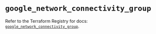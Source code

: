 # `google_network_connectivity_group`

Refer to the Terraform Registry for docs: [`google_network_connectivity_group`](https://registry.terraform.io/providers/hashicorp/google/6.35.0/docs/resources/network_connectivity_group).
